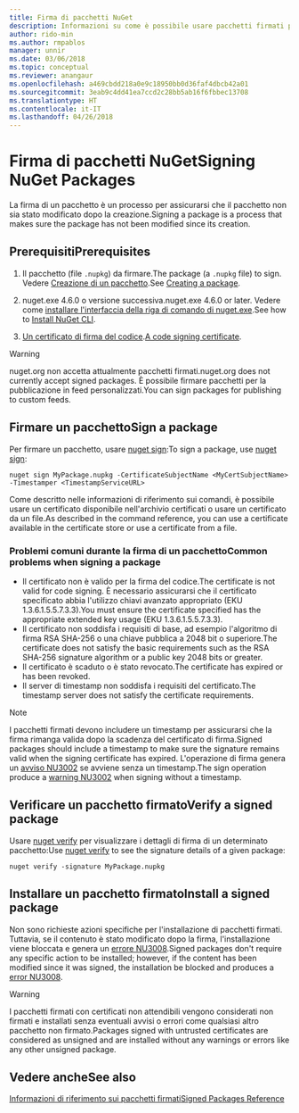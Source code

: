 ```yaml
---
title: Firma di pacchetti NuGet
description: Informazioni su come è possibile usare pacchetti firmati per abilitare la verifica dell'integrità del contenuto.
author: rido-min
ms.author: rmpablos
manager: unnir
ms.date: 03/06/2018
ms.topic: conceptual
ms.reviewer: anangaur
ms.openlocfilehash: a469cbdd218a0e9c18950bb0d36faf4dbcb42a01
ms.sourcegitcommit: 3eab9c4dd41ea7ccd2c28bb5ab16f6fbbec13708
ms.translationtype: HT
ms.contentlocale: it-IT
ms.lasthandoff: 04/26/2018
---
```

# <a name="signing-nuget-packages"></a><span data-ttu-id="d94db-103">Firma di pacchetti NuGet</span><span class="sxs-lookup"><span data-stu-id="d94db-103">Signing NuGet Packages</span></span>

<span data-ttu-id="d94db-104">La firma di un pacchetto è un processo per assicurarsi che il pacchetto non sia stato modificato dopo la creazione.</span><span class="sxs-lookup"><span data-stu-id="d94db-104">Signing a package is a process that makes sure the package has not been modified since its creation.</span></span>

## <a name="prerequisites"></a><span data-ttu-id="d94db-105">Prerequisiti</span><span class="sxs-lookup"><span data-stu-id="d94db-105">Prerequisites</span></span>

1. <span data-ttu-id="d94db-106">Il pacchetto (file `.nupkg`) da firmare.</span><span class="sxs-lookup"><span data-stu-id="d94db-106">The package (a `.nupkg` file) to sign.</span></span> <span data-ttu-id="d94db-107">Vedere [Creazione di un pacchetto](creating-a-package.md).</span><span class="sxs-lookup"><span data-stu-id="d94db-107">See [Creating a package](creating-a-package.md).</span></span>

1. <span data-ttu-id="d94db-108">nuget.exe 4.6.0 o versione successiva.</span><span class="sxs-lookup"><span data-stu-id="d94db-108">nuget.exe 4.6.0 or later.</span></span> <span data-ttu-id="d94db-109">Vedere come [installare l'interfaccia della riga di comando di nuget.exe](../install-nuget-client-tools.md#nugetexe-cli).</span><span class="sxs-lookup"><span data-stu-id="d94db-109">See how to [Install NuGet CLI](../install-nuget-client-tools.md#nugetexe-cli).</span></span>

1. <span data-ttu-id="d94db-110">[Un certificato di firma del codice](../reference/signed-packages-reference.md#get-a-code-signing-certificate).</span><span class="sxs-lookup"><span data-stu-id="d94db-110">[A code signing certificate](../reference/signed-packages-reference.md#get-a-code-signing-certificate).</span></span>

> [!Warning]
> <span data-ttu-id="d94db-111">nuget.org non accetta attualmente pacchetti firmati.</span><span class="sxs-lookup"><span data-stu-id="d94db-111">nuget.org does not currently accept signed packages.</span></span> <span data-ttu-id="d94db-112">È possibile firmare pacchetti per la pubblicazione in feed personalizzati.</span><span class="sxs-lookup"><span data-stu-id="d94db-112">You can sign packages for publishing to custom feeds.</span></span>

## <a name="sign-a-package"></a><span data-ttu-id="d94db-113">Firmare un pacchetto</span><span class="sxs-lookup"><span data-stu-id="d94db-113">Sign a package</span></span>

<span data-ttu-id="d94db-114">Per firmare un pacchetto, usare [nuget sign](../tools/cli-ref-sign.md):</span><span class="sxs-lookup"><span data-stu-id="d94db-114">To sign a package, use [nuget sign](../tools/cli-ref-sign.md):</span></span>

```cli
nuget sign MyPackage.nupkg -CertificateSubjectName <MyCertSubjectName> -Timestamper <TimestampServiceURL>
```

<span data-ttu-id="d94db-115">Come descritto nelle informazioni di riferimento sui comandi, è possibile usare un certificato disponibile nell'archivio certificati o usare un certificato da un file.</span><span class="sxs-lookup"><span data-stu-id="d94db-115">As described in the command reference, you can use a certificate available in the certificate store or use a certificate from a file.</span></span>

### <a name="common-problems-when-signing-a-package"></a><span data-ttu-id="d94db-116">Problemi comuni durante la firma di un pacchetto</span><span class="sxs-lookup"><span data-stu-id="d94db-116">Common problems when signing a package</span></span>

- <span data-ttu-id="d94db-117">Il certificato non è valido per la firma del codice.</span><span class="sxs-lookup"><span data-stu-id="d94db-117">The certificate is not valid for code signing.</span></span> <span data-ttu-id="d94db-118">È necessario assicurarsi che il certificato specificato abbia l'utilizzo chiavi avanzato appropriato (EKU 1.3.6.1.5.5.7.3.3).</span><span class="sxs-lookup"><span data-stu-id="d94db-118">You must ensure the certificate specified has the appropriate extended key usage (EKU 1.3.6.1.5.5.7.3.3).</span></span>
- <span data-ttu-id="d94db-119">Il certificato non soddisfa i requisiti di base, ad esempio l'algoritmo di firma RSA SHA-256 o una chiave pubblica a 2048 bit o superiore.</span><span class="sxs-lookup"><span data-stu-id="d94db-119">The certificate does not satisfy the basic requirements such as the RSA SHA-256 signature algorithm or a public key 2048 bits or greater.</span></span>
- <span data-ttu-id="d94db-120">Il certificato è scaduto o è stato revocato.</span><span class="sxs-lookup"><span data-stu-id="d94db-120">The certificate has expired or has been revoked.</span></span>
- <span data-ttu-id="d94db-121">Il server di timestamp non soddisfa i requisiti del certificato.</span><span class="sxs-lookup"><span data-stu-id="d94db-121">The timestamp server does not satisfy the certificate requirements.</span></span>

> [!Note]
> <span data-ttu-id="d94db-122">I pacchetti firmati devono includere un timestamp per assicurarsi che la firma rimanga valida dopo la scadenza del certificato di firma.</span><span class="sxs-lookup"><span data-stu-id="d94db-122">Signed packages should include a timestamp to make sure the signature remains valid when the signing certificate has expired.</span></span> <span data-ttu-id="d94db-123">L'operazione di firma genera un [avviso NU3002](../reference/Errors-and-Warnings.md#nu3002) se avviene senza un timestamp.</span><span class="sxs-lookup"><span data-stu-id="d94db-123">The sign operation produce a [warning NU3002](../reference/Errors-and-Warnings.md#nu3002) when signing without a timestamp.</span></span>

## <a name="verify-a-signed-package"></a><span data-ttu-id="d94db-124">Verificare un pacchetto firmato</span><span class="sxs-lookup"><span data-stu-id="d94db-124">Verify a signed package</span></span>

<span data-ttu-id="d94db-125">Usare [nuget verify](../tools/cli-ref-verify.md) per visualizzare i dettagli di firma di un determinato pacchetto:</span><span class="sxs-lookup"><span data-stu-id="d94db-125">Use [nuget verify](../tools/cli-ref-verify.md) to see the signature details of a given package:</span></span>

```cli
nuget verify -signature MyPackage.nupkg
```

## <a name="install-a-signed-package"></a><span data-ttu-id="d94db-126">Installare un pacchetto firmato</span><span class="sxs-lookup"><span data-stu-id="d94db-126">Install a signed package</span></span>

<span data-ttu-id="d94db-127">Non sono richieste azioni specifiche per l'installazione di pacchetti firmati. Tuttavia, se il contenuto è stato modificato dopo la firma, l'installazione viene bloccata e genera un [errore NU3008](../reference/Errors-and-Warnings.md#nu3008).</span><span class="sxs-lookup"><span data-stu-id="d94db-127">Signed packages don't require any specific action to be installed; however, if the content has been modified since it was signed, the installation be blocked and produces a [error NU3008](../reference/Errors-and-Warnings.md#nu3008).</span></span>

> [!Warning]
> <span data-ttu-id="d94db-128">I pacchetti firmati con certificati non attendibili vengono considerati non firmati e installati senza eventuali avvisi o errori come qualsiasi altro pacchetto non firmato.</span><span class="sxs-lookup"><span data-stu-id="d94db-128">Packages signed with untrusted certificates are considered as unsigned and are installed without any warnings or errors like any other unsigned package.</span></span>

## <a name="see-also"></a><span data-ttu-id="d94db-129">Vedere anche</span><span class="sxs-lookup"><span data-stu-id="d94db-129">See also</span></span>

[<span data-ttu-id="d94db-130">Informazioni di riferimento sui pacchetti firmati</span><span class="sxs-lookup"><span data-stu-id="d94db-130">Signed Packages Reference</span></span>](../reference/Signed-Packages-Reference.md)
